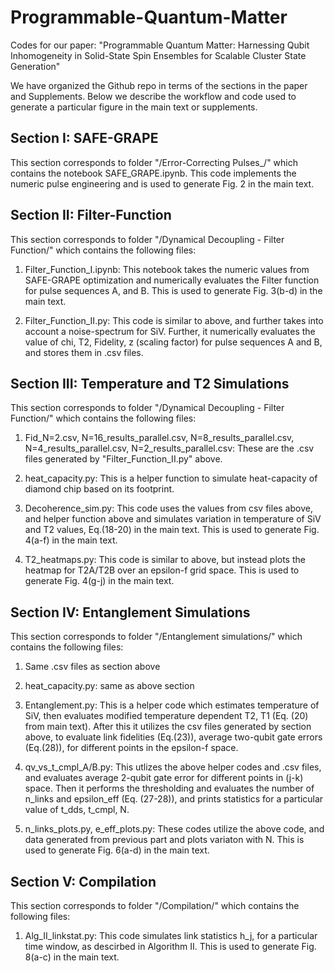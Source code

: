 # Programmable-Quantum-Matter
Codes for our paper: "Programmable Quantum Matter: Harnessing Qubit Inhomogeneity in Solid-State Spin Ensembles for Scalable Cluster State Generation"

We have organized the Github repo in terms of the sections in the paper and Supplements. Below we describe the workflow and code used to generate a particular figure in the main text or supplements.

## Section I: SAFE-GRAPE
This section corresponds to folder "/Error-Correcting Pulses_/" which contains the notebook SAFE_GRAPE.ipynb. This code implements the numeric pulse engineering and is used to generate Fig. 2 in the main text.

## Section II: Filter-Function
This section corresponds to folder "/Dynamical Decoupling - Filter Function/" which contains the following files:

1. Filter_Function_I.ipynb: This notebook takes the numeric values from SAFE-GRAPE optimization and numerically evaluates the Filter function for pulse sequences A, and B. This is used to generate Fig. 3(b-d) in the main text.

2. Filter_Function_II.py: This code is similar to above, and further takes into account a noise-spectrum for SiV. Further, it numerically evaluates the value of chi, T2, Fidelity, z (scaling factor) for pulse sequences A and B, and stores them in .csv files.

## Section III: Temperature and T2 Simulations
This section corresponds to folder "/Dynamical Decoupling - Filter Function/" which contains the following files:

1. Fid_N=2.csv, N=16_results_parallel.csv, N=8_results_parallel.csv, N=4_results_parallel.csv, N=2_results_parallel.csv: These are the .csv files generated by "Filter_Function_II.py" above.

2. heat_capacity.py: This is a helper function to simulate heat-capacity of diamond chip based on its footprint.

3. Decoherence_sim.py: This code uses the values from csv files above, and helper function above and simulates variation in temperature of SiV and T2 values, Eq.(18-20) in the main text. This is used to generate Fig. 4(a-f) in the main text.

4. T2_heatmaps.py: This code is similar to above, but instead plots the heatmap for T2A/T2B over an epsilon-f grid space. This is used to generate Fig. 4(g-j) in the main text.

## Section IV: Entanglement Simulations
This section corresponds to folder "/Entanglement simulations/" which contains the following files:

1. Same .csv files as section above

2. heat_capacity.py: same as above section

3. Entanglement.py: This is a helper code which estimates temperature of SiV, then evaluates modified temperature dependent T2, T1 (Eq. (20) from main text). After this it utilizes the csv files generated by section above, to evaluate link fidelities (Eq.(23)), average two-qubit gate errors (Eq.(28)), for different points in the epsilon-f space.

4. qv_vs_t_cmpl_A/B.py: This utlizes the above helper codes and .csv files, and evaluates average 2-qubit gate error for different points in (j-k) space. Then it performs the thresholding and evaluates the number of n_links and epsilon_eff (Eq. (27-28)), and prints statistics for a particular value of t_dds, t_cmpl, N.      

5. n_links_plots.py, e_eff_plots.py: These codes utilize the above code, and data generated from previous part and plots variaton with N. This is used to generate Fig. 6(a-d) in the main text.

## Section V: Compilation
This section corresponds to folder "/Compilation/" which contains the following files:

1. Alg_II_linkstat.py: This code simulates link statistics h_j, for a particular time window, as descirbed in Algorithm II. This is used to generate Fig. 8(a-c) in the main text.





